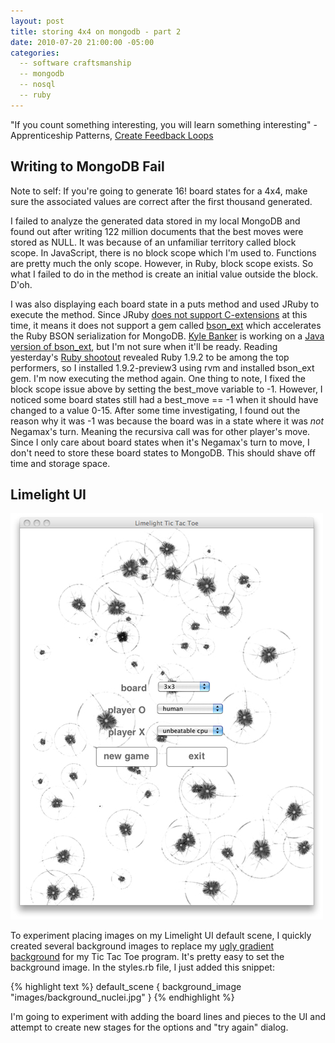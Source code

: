 ```yaml
---
layout: post
title: storing 4x4 on mongodb - part 2
date: 2010-07-20 21:00:00 -05:00
categories:
  -- software craftsmanship
  -- mongodb
  -- nosql
  -- ruby
---
```


"If you count something interesting, you will learn something interesting" \- Apprenticeship Patterns, [Create Feedback Loops](http://apprenticeship-patterns.labs.oreilly.com/ch05.html#create_feedback_loops)

## Writing to MongoDB Fail

Note to self: If you're going to generate 16! board states for a 4x4, make sure the associated values are correct after the first thousand generated.

I failed to analyze the generated data stored in my local MongoDB and found out after writing 122 million documents that the best moves were stored as NULL.  It was because of an unfamiliar territory called block scope.  In JavaScript, there is no block scope which I'm used to.  Functions are pretty much the only scope.  However, in Ruby, block scope exists. So what I failed to do in the method is create an initial value outside the block.  D'oh.

I was also displaying each board state in a puts method and used JRuby to execute the method.  Since JRuby [does not support C\-extensions](http://blog.headius.com/2010/07/what-jruby-c-extension-support-means-to.html) at this time, it means it does not support a gem called [bson\_ext](http://rubygems.org/gems/bson_ext) which accelerates the Ruby BSON serialization for MongoDB.  [Kyle Banker](http://github.com/banker) is working on a [Java version of bson\_ext](http://blog.headius.com/2010/07/what-jruby-c-extension-support-means-to.html?showComment=1279659170383#c6373087544021608188), but I'm not sure when it'll be ready.  Reading yesterday's [Ruby shootout](http://programmingzen.com/2010/07/19/the-great-ruby-shootout-july-2010/) revealed Ruby 1.9.2 to be among the top performers, so I installed 1.9.2\-preview3 using rvm and installed bson\_ext gem.  I'm now executing the method again.  One thing to note, I fixed the block scope issue above by setting the best\_move variable to \-1.  However, I noticed some board states still had a best\_move == \-1 when it should have changed to a value 0\-15.  After some time investigating, I found out the reason why it was \-1 was because the board was in a state where it was *not* Negamax's turn.  Meaning the recursiva call was for other player's move.  Since I only care about board states when it's Negamax's turn to move, I don't need to store these board states to MongoDB.  This should shave off time and storage space. 

## Limelight UI

![TTT Nuclei](/images/ttt_nuclei.jpg)

To experiment placing images on my Limelight UI default scene, I quickly created several background images to replace my [ugly gradient background](http://skim.cc/2010/07/12/ui-mockups/) for my Tic Tac Toe program.  It's pretty easy to set the background image.  In the styles.rb file, I just added this snippet:

{% highlight text %}
default_scene {
  background_image "images/background_nuclei.jpg"
}
{% endhighlight %}

I'm going to experiment with adding the board lines and pieces to the UI and attempt to create new stages for the options and "try again" dialog.
